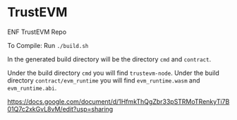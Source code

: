 # TrustEVM
ENF TrustEVM Repo

To Compile:
Run `./build.sh`

In the generated build directory will be the directory `cmd` and `contract`.

Under the build directory `cmd` you will find `trustevm-node`.
Under the build directory `contract/evm_runtime` you will find `evm_runtime.wasm` and `evm_runtime.abi`.

https://docs.google.com/document/d/1HfmkThQgZbr33pSTRMoTRenkyTi7B01Q7c2xkGvL8vM/edit?usp=sharing

